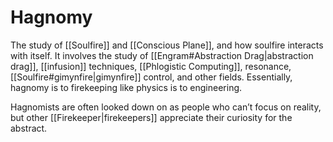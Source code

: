 # Hagnomy

The study of [[Soulfire]] and [[Conscious Plane]], and how soulfire interacts with itself. It involves the study of [[Engram#Abstraction Drag|abstraction drag]], [[infusion]] techniques, [[Phlogistic Computing]], resonance, [[Soulfire#gimynfire|gimynfire]] control, and other fields. Essentially, hagnomy is to firekeeping like physics is to engineering. 

Hagnomists are often looked down on as people who can’t focus on reality, but other [[Firekeeper|firekeepers]] appreciate their curiosity for the abstract.

